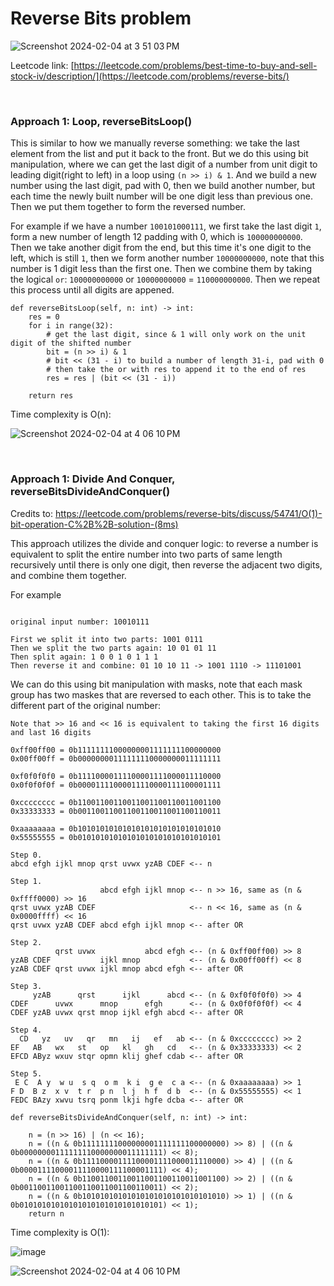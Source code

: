 # Reverse Bits problem
![Screenshot 2024-02-04 at 3 51 03 PM](https://github.com/artisan1218/LeetCode-Solution/assets/25105806/137da2d5-4da7-4809-b009-402aa4cffda6)



Leetcode link: [https://leetcode.com/problems/best-time-to-buy-and-sell-stock-iv/description/](https://leetcode.com/problems/reverse-bits/)

<br />

### Approach 1: Loop, reverseBitsLoop()
This is similar to how we manually reverse something: we take the last element from the list and put it back to the front. But we do this using bit manipulation, where we can get the last digit of a number from unit digit to leading digit(right to left) in a loop using `(n >> i) & 1`. And we build a new number using the last digit, pad with 0, then we build another number, but each time the newly built number will be one digit less than previous one. Then we put them together to form the reversed number.

For example if we have a number `100101000111`, we first take the last digit `1`, form a new number of length 12 padding with 0, which is `100000000000`. Then we take another digit from the end, but this time it's one digit to the left, which is still `1`, then we form another number `10000000000`, note that this number is 1 digit less than the first one. Then we combine them by taking the logical `or`: `100000000000` or `10000000000` = `110000000000`. Then we repeat this process until all digits are appened.

```python3
def reverseBitsLoop(self, n: int) -> int:
	res = 0
	for i in range(32):
		# get the last digit, since & 1 will only work on the unit digit of the shifted number
		bit = (n >> i) & 1
		# bit << (31 - i) to build a number of length 31-i, pad with 0
		# then take the or with res to append it to the end of res
		res = res | (bit << (31 - i))

	return res
```



Time complexity is O(n):

![Screenshot 2024-02-04 at 4 06 10 PM](https://github.com/artisan1218/LeetCode-Solution/assets/25105806/e2cd56aa-b31f-4d0a-b3e7-b6df26da1b35)


<br>

### Approach 1: Divide And Conquer, reverseBitsDivideAndConquer()
Credits to: https://leetcode.com/problems/reverse-bits/discuss/54741/O(1)-bit-operation-C%2B%2B-solution-(8ms)

This approach utilizes the divide and conquer logic: to reverse a number is equivalent to split the entire number into two parts of same length recursively until there is only one digit, then reverse the adjacent two digits, and combine them together.

For example 

```

original input number: 10010111

First we split it into two parts: 1001 0111
Then we split the two parts again: 10 01 01 11
Then split again: 1 0 0 1 0 1 1 1
Then reverse it and combine: 01 10 10 11 -> 1001 1110 -> 11101001

```

We can do this using bit manipulation with masks, note that each mask group has two maskes that are reversed to each other. This is to take the different part of the original number:

```
Note that >> 16 and << 16 is equivalent to taking the first 16 digits and last 16 digits

0xff00ff00 = 0b11111111000000001111111100000000
0x00ff00ff = 0b00000000111111110000000011111111

0xf0f0f0f0 = 0b11110000111100001111000011110000
0x0f0f0f0f = 0b00001111000011110000111100001111

0xcccccccc = 0b11001100110011001100110011001100
0x33333333 = 0b00110011001100110011001100110011

0xaaaaaaaa = 0b10101010101010101010101010101010
0x55555555 = 0b01010101010101010101010101010101

Step 0.
abcd efgh ijkl mnop qrst uvwx yzAB CDEF <-- n

Step 1.
                    abcd efgh ijkl mnop <-- n >> 16, same as (n & 0xffff0000) >> 16
qrst uvwx yzAB CDEF                     <-- n << 16, same as (n & 0x0000ffff) << 16
qrst uvwx yzAB CDEF abcd efgh ijkl mnop <-- after OR

Step 2.
          qrst uvwx           abcd efgh <-- (n & 0xff00ff00) >> 8
yzAB CDEF           ijkl mnop           <-- (n & 0x00ff00ff) << 8
yzAB CDEF qrst uvwx ijkl mnop abcd efgh <-- after OR

Step 3.
     yzAB      qrst      ijkl      abcd <-- (n & 0xf0f0f0f0) >> 4
CDEF      uvwx      mnop      efgh      <-- (n & 0x0f0f0f0f) << 4
CDEF yzAB uvwx qrst mnop ijkl efgh abcd <-- after OR

Step 4.
  CD   yz   uv   qr   mn   ij   ef   ab <-- (n & 0xcccccccc) >> 2
EF   AB   wx   st   op   kl   gh   cd   <-- (n & 0x33333333) << 2
EFCD AByz wxuv stqr opmn klij ghef cdab <-- after OR

Step 5.
 E C  A y  w u  s q  o m  k i  g e  c a <-- (n & 0xaaaaaaaa) >> 1
F D  B z  x v  t r  p n  l j  h f  d b  <-- (n & 0x55555555) << 1
FEDC BAzy xwvu tsrq ponm lkji hgfe dcba <-- after OR
```

```python3
def reverseBitsDivideAndConquer(self, n: int) -> int:
	
	n = (n >> 16) | (n << 16);
	n = ((n & 0b11111111000000001111111100000000) >> 8) | ((n & 0b00000000111111110000000011111111) << 8);
	n = ((n & 0b11110000111100001111000011110000) >> 4) | ((n & 0b00001111000011110000111100001111) << 4);
	n = ((n & 0b11001100110011001100110011001100) >> 2) | ((n & 0b00110011001100110011001100110011) << 2);
	n = ((n & 0b10101010101010101010101010101010) >> 1) | ((n & 0b01010101010101010101010101010101) << 1);
	return n
```

Time complexity is O(1):

![image](https://github.com/artisan1218/LeetCode-Solution/assets/25105806/526b63af-cc09-4888-96bb-3043048bc525)


![Screenshot 2024-02-04 at 4 06 10 PM](https://github.com/artisan1218/LeetCode-Solution/assets/25105806/e2cd56aa-b31f-4d0a-b3e7-b6df26da1b35)


